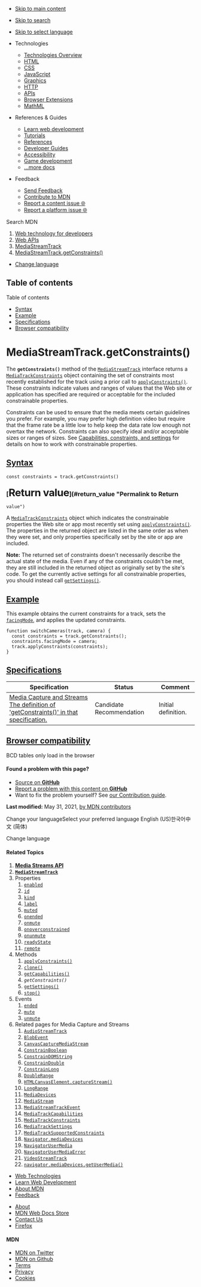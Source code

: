 -   <a href="#content" id="skip-main">Skip to main content</a>
-   <a href="#main-q" id="skip-search">Skip to search</a>
-   <a href="#select-language" id="skip-select-language">Skip to select language</a>

-   Technologies
    -   [Technologies Overview](https://developer.mozilla.org/en-US/docs/Web)
    -   [HTML](https://developer.mozilla.org/en-US/docs/Web/HTML)
    -   [CSS](https://developer.mozilla.org/en-US/docs/Web/CSS)
    -   [JavaScript](https://developer.mozilla.org/en-US/docs/Web/JavaScript)
    -   [Graphics](https://developer.mozilla.org/en-US/docs/Web/Guide/Graphics)
    -   [HTTP](https://developer.mozilla.org/en-US/docs/Web/HTTP)
    -   [APIs](https://developer.mozilla.org/en-US/docs/Web/API)
    -   [Browser Extensions](https://developer.mozilla.org/en-US/docs/Mozilla/Add-ons/WebExtensions)
    -   [MathML](https://developer.mozilla.org/en-US/docs/Web/MathML)
-   References & Guides
    -   [Learn web development](https://developer.mozilla.org/en-US/docs/Learn)
    -   [Tutorials](https://developer.mozilla.org/en-US/docs/Web/Tutorials)
    -   [References](https://developer.mozilla.org/en-US/docs/Web/Reference)
    -   [Developer Guides](https://developer.mozilla.org/en-US/docs/Web/Guide)
    -   [Accessibility](https://developer.mozilla.org/en-US/docs/Web/Accessibility)
    -   [Game development](https://developer.mozilla.org/en-US/docs/Games)
    -   [...more docs](https://developer.mozilla.org/en-US/docs/Web)
-   Feedback
    -   [Send Feedback](https://developer.mozilla.org/en-US/docs/MDN/Contribute/Feedback)
    -   [Contribute to MDN](https://developer.mozilla.org/en-US/docs/MDN/Contribute)
    -   [Report a content issue 🌐](https://github.com/mdn/content/issues/new)
    -   [Report a platform issue 🌐](https://github.com/mdn/yari/issues/new)

Search MDN

1.  <a href="https://developer.mozilla.org/en-US/docs/Web" class="breadcrumb"><span data-property="name">Web technology for developers</span></a>
2.  <a href="https://developer.mozilla.org/en-US/docs/Web/API" class="breadcrumb"><span data-property="name">Web APIs</span></a>
3.  <a href="https://developer.mozilla.org/en-US/docs/Web/API/MediaStreamTrack" class="breadcrumb-penultimate"><span data-property="name">MediaStreamTrack</span></a>
4.  <a href="https://developer.mozilla.org/en-US/docs/Web/API/MediaStreamTrack/getConstraints" class="breadcrumb-current-page"><span data-property="name">MediaStreamTrack.getConstraints()</span></a>

-   <a href="#select-language" class="language-icon"><span class="show-desktop">Change language</span></a>

Table of contents
-----------------

Table of contents

-   [Syntax](#syntax)
-   [Example](#example)
-   [Specifications](#specifications)
-   [Browser compatibility](#browser_compatibility)

MediaStreamTrack.getConstraints()
=================================

<span class="seoSummary">The **`getConstraints()`** method of the [`MediaStreamTrack`](https://developer.mozilla.org/en-US/docs/Web/API/MediaStreamTrack) interface returns a [`MediaTrackConstraints`](https://developer.mozilla.org/en-US/docs/Web/API/MediaTrackConstraints) object containing the set of constraints most recently established for the track using a prior call to [`applyConstraints()`](https://developer.mozilla.org/en-US/docs/Web/API/MediaStreamTrack/applyConstraints "applyConstraints()"). These constraints indicate values and ranges of values that the Web site or application has specified are required or acceptable for the included constrainable properties.</span>

Constraints can be used to ensure that the media meets certain guidelines you prefer. For example, you may prefer high definition video but require that the frame rate be a little low to help keep the data rate low enough not overtax the network. Constraints can also specify ideal and/or acceptable sizes or ranges of sizes. See [Capabilities, constraints, and settings](https://developer.mozilla.org/en-US/docs/Web/API/Media_Streams_API/Constraints) for details on how to work with constrainable properties.

[Syntax](#syntax "Permalink to Syntax")
---------------------------------------

    const constraints = track.getConstraints()

### [<span style="font-size: 1.714rem; letter-spacing: -0.021em; line-height: 1;">Return value</span>](#return_value "Permalink to Return
    value")

A [`MediaTrackConstraints`](https://developer.mozilla.org/en-US/docs/Web/API/MediaTrackConstraints) object which indicates the constrainable properties the Web site or app most recently set using [`applyConstraints()`](https://developer.mozilla.org/en-US/docs/Web/API/MediaStreamTrack/applyConstraints "applyConstraints()"). The properties in the returned object are listed in the same order as when they were set, and only properties specifically set by the site or app are included.

**Note:** The returned set of constraints doesn't necessarily describe the actual state of the media. Even if any of the constraints couldn't be met, they are still included in the returned object as originally set by the site's code. To get the currently active settings for all constrainable properties, you should instead call [`getSettings()`](https://developer.mozilla.org/en-US/docs/Web/API/MediaStreamTrack/getSettings "getSettings()").

[Example](#example "Permalink to Example")
------------------------------------------

This example obtains the current constraints for a track, sets the [`facingMode`](https://developer.mozilla.org/en-US/docs/Web/API/MediaTrackConstraints/facingMode "facingMode"), and applies the updated constraints.

    function switchCameras(track, camera) {
      const constraints = track.getConstraints();
      constraints.facingMode = camera;
      track.applyConstraints(constraints);
    }

[Specifications](#specifications "Permalink to Specifications")
---------------------------------------------------------------

<table><thead><tr class="header"><th>Specification</th><th>Status</th><th>Comment</th></tr></thead><tbody><tr class="odd"><td><a href="https://w3c.github.io/mediacapture-main/#dom-mediastreamtrack-getconstraints" class="external">Media Capture and Streams<br />
<span class="small">The definition of 'getConstraints()' in that specification.</span></a></td><td><span class="spec-cr">Candidate Recommendation</span></td><td>Initial definition.</td></tr></tbody></table>

[Browser compatibility](#browser_compatibility "Permalink to Browser compatibility")
------------------------------------------------------------------------------------

BCD tables only load in the browser

#### Found a problem with this page?

-   [Source on **GitHub**](https://github.com/mdn/content/blob/main/files/en-us/web/api/mediastreamtrack/getconstraints/index.html "Folder: en-us/web/api/mediastreamtrack/getconstraints (Opens in a new tab)")
-   [Report a problem with this content on **GitHub**](https://github.com/mdn/content/issues/new?body=MDN+URL%3A+https%3A%2F%2Fdeveloper.mozilla.org%2Fen-US%2Fdocs%2FWeb%2FAPI%2FMediaStreamTrack%2FgetConstraints%0A%0A%23%23%23%23+What+information+was+incorrect%2C+unhelpful%2C+or+incomplete%3F%0A%0A%0A%23%23%23%23+Specific+section+or+headline%3F%0A%0A%0A%23%23%23%23+What+did+you+expect+to+see%3F%0A%0A%0A%23%23%23%23+Did+you+test+this%3F+If+so%2C+how%3F%0A%0A%0A%3C%21--+Do+not+make+changes+below+this+line+--%3E%0A%3Cdetails%3E%0A%3Csummary%3EMDN+Content+page+report+details%3C%2Fsummary%3E%0A%0A*+Folder%3A+%60en-us%2Fweb%2Fapi%2Fmediastreamtrack%2Fgetconstraints%60%0A*+MDN+URL%3A+https%3A%2F%2Fdeveloper.mozilla.org%2Fen-US%2Fdocs%2FWeb%2FAPI%2FMediaStreamTrack%2FgetConstraints%0A*+GitHub+URL%3A+https%3A%2F%2Fgithub.com%2Fmdn%2Fcontent%2Fblob%2Fmain%2Ffiles%2Fen-us%2Fweb%2Fapi%2Fmediastreamtrack%2Fgetconstraints%2Findex.html%0A*+Last+commit%3A+https%3A%2F%2Fgithub.com%2Fmdn%2Fcontent%2Fcommit%2F5737ba49f3f0c3fc7587d329f1362a7a66afdd80%0A*+Document+last+modified%3A+2021-05-31T16%3A58%3A42.000Z%0A%0A%3C%2Fdetails%3E&title=Issue+with+%22MediaStreamTrack.getConstraints%28%29%22%3A+%28short+summary+here+please%29&labels=Content%3AWebAPI%2Cneeds-triage "This will take you to https://github.com/mdn/content to file a new issue")
-   Want to fix the problem yourself? See [our Contribution guide](https://github.com/mdn/content/blob/main/README.md).

**Last modified:** May 31, 2021, [by MDN contributors](https://developer.mozilla.org/en-US/docs/Web/API/MediaStreamTrack/getConstraints/contributors.txt)

Change your languageSelect your preferred language English (US)한국어中文 (简体)

Change language

#### Related Topics

1.  **[Media Streams API](https://developer.mozilla.org/en-US/docs/Web/API/Media_Streams_API)**
2.  **[`MediaStreamTrack`](https://developer.mozilla.org/en-US/docs/Web/API/MediaStreamTrack)**
3.  Properties
    1.  [`enabled`](https://developer.mozilla.org/en-US/docs/Web/API/MediaStreamTrack/enabled)
    2.  [`id`](https://developer.mozilla.org/en-US/docs/Web/API/MediaStreamTrack/id)
    3.  [`kind`](https://developer.mozilla.org/en-US/docs/Web/API/MediaStreamTrack/kind)
    4.  [`label`](https://developer.mozilla.org/en-US/docs/Web/API/MediaStreamTrack/label)
    5.  [`muted`](https://developer.mozilla.org/en-US/docs/Web/API/MediaStreamTrack/muted)
    6.  [`onended`](https://developer.mozilla.org/en-US/docs/Web/API/MediaStreamTrack/onended)
    7.  [`onmute`](https://developer.mozilla.org/en-US/docs/Web/API/MediaStreamTrack/onmute)
    8.  [`onoverconstrained`](https://developer.mozilla.org/en-US/docs/Web/API/MediaStreamTrack/onoverconstrained)
    9.  [`onunmute`](https://developer.mozilla.org/en-US/docs/Web/API/MediaStreamTrack/onunmute)
    10. [`readyState`](https://developer.mozilla.org/en-US/docs/Web/API/MediaStreamTrack/readyState)
    11. [`remote`](https://developer.mozilla.org/en-US/docs/Web/API/MediaStreamTrack/remote)
4.  Methods
    1.  [`applyConstraints()`](https://developer.mozilla.org/en-US/docs/Web/API/MediaStreamTrack/applyConstraints)
    2.  [`clone()`](https://developer.mozilla.org/en-US/docs/Web/API/MediaStreamTrack/clone)
    3.  [`getCapabilities()`](https://developer.mozilla.org/en-US/docs/Web/API/MediaStreamTrack/getCapabilities)
    4.  *`getConstraints()`*
    5.  [`getSettings()`](https://developer.mozilla.org/en-US/docs/Web/API/MediaStreamTrack/getSettings)
    6.  [`stop()`](https://developer.mozilla.org/en-US/docs/Web/API/MediaStreamTrack/stop)
5.  Events
    1.  [`ended`](https://developer.mozilla.org/en-US/docs/Web/API/MediaStreamTrack/ended_event)
    2.  [`mute`](https://developer.mozilla.org/en-US/docs/Web/API/MediaStreamTrack/mute_event)
    3.  [`unmute`](https://developer.mozilla.org/en-US/docs/Web/API/MediaStreamTrack/unmute_event)
6.  Related pages for Media Capture and Streams
    1.  [`AudioStreamTrack`](https://developer.mozilla.org/en-US/docs/Web/API/AudioStreamTrack)
    2.  [`BlobEvent`](https://developer.mozilla.org/en-US/docs/Web/API/BlobEvent)
    3.  [`CanvasCaptureMediaStream`](https://developer.mozilla.org/en-US/docs/Web/API/CanvasCaptureMediaStream)
    4.  [`ConstrainBoolean`](https://developer.mozilla.org/en-US/docs/Web/API/ConstrainBoolean)
    5.  [`ConstrainDOMString`](https://developer.mozilla.org/en-US/docs/Web/API/ConstrainDOMString)
    6.  [`ConstrainDouble`](https://developer.mozilla.org/en-US/docs/Web/API/ConstrainDouble)
    7.  [`ConstrainLong`](https://developer.mozilla.org/en-US/docs/Web/API/ConstrainLong)
    8.  [`DoubleRange`](https://developer.mozilla.org/en-US/docs/Web/API/DoubleRange)
    9.  [`HTMLCanvasElement.captureStream()`](https://developer.mozilla.org/en-US/docs/Web/API/HTMLCanvasElement/captureStream)
    10. [`LongRange`](https://developer.mozilla.org/en-US/docs/Web/API/LongRange)
    11. [`MediaDevices`](https://developer.mozilla.org/en-US/docs/Web/API/MediaDevices)
    12. [`MediaStream`](https://developer.mozilla.org/en-US/docs/Web/API/MediaStream)
    13. [`MediaStreamTrackEvent`](https://developer.mozilla.org/en-US/docs/Web/API/MediaStreamTrackEvent)
    14. [`MediaTrackCapabilities`](https://developer.mozilla.org/en-US/docs/Web/API/MediaTrackCapabilities)
    15. [`MediaTrackConstraints`](https://developer.mozilla.org/en-US/docs/Web/API/MediaTrackConstraints)
    16. [`MediaTrackSettings`](https://developer.mozilla.org/en-US/docs/Web/API/MediaTrackSettings)
    17. [`MediaTrackSupportedConstraints`](https://developer.mozilla.org/en-US/docs/Web/API/MediaTrackSupportedConstraints)
    18. [`Navigator.mediaDevices`](https://developer.mozilla.org/en-US/docs/Web/API/Navigator/mediaDevices)
    19. [`NavigatorUserMedia`](https://developer.mozilla.org/en-US/docs/Web/API/NavigatorUserMedia)
    20. [`NavigatorUserMediaError`](https://developer.mozilla.org/en-US/docs/Web/API/NavigatorUserMediaError)
    21. [`VideoStreamTrack`](https://developer.mozilla.org/en-US/docs/Web/API/VideoStreamTrack)
    22. [`navigator.mediaDevices.getUserMedia()`](https://developer.mozilla.org/en-US/docs/Web/API/navigator/mediaDevices.getUserMedia)

-   [Web Technologies](https://developer.mozilla.org/en-US/docs/Web)
-   [Learn Web Development](https://developer.mozilla.org/en-US/docs/Learn)
-   [About MDN](https://developer.mozilla.org/en-US/docs/MDN/About)
-   [Feedback](https://developer.mozilla.org/en-US/docs/MDN/Feedback)

<!-- -->

-   [About](https://www.mozilla.org/about/)
-   [MDN Web Docs Store](https://shop.spreadshirt.com/mdn-store/)
-   [Contact Us](https://www.mozilla.org/contact/)
-   [Firefox](https://www.mozilla.org/firefox/?utm_source=developer.mozilla.org&utm_campaign=footer&utm_medium=referral)

#### MDN

-   <a href="https://twitter.com/mozdevnet" class="social-icon twitter"><span class="visually-hidden">MDN on Twitter</span></a>
-   <a href="https://github.com/mdn/" class="social-icon github"><span class="visually-hidden">MDN on Github</span></a>
-   [Terms](https://www.mozilla.org/about/legal/terms/mozilla)
-   [Privacy](https://www.mozilla.org/privacy/websites/)
-   [Cookies](https://www.mozilla.org/privacy/websites/#cookies)
